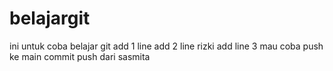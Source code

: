 # belajargit
ini untuk coba belajar git
add 1 line
add 2 line
rizki add line 3
mau coba push ke main
commit push dari sasmita